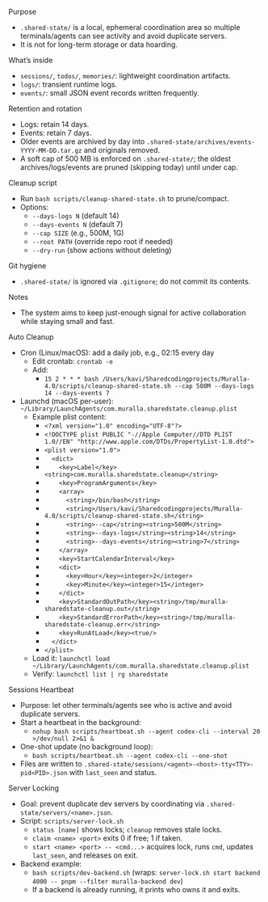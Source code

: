 Purpose
- `.shared-state/` is a local, ephemeral coordination area so multiple terminals/agents can see activity and avoid duplicate servers.
- It is not for long-term storage or data hoarding.

What’s inside
- `sessions/`, `todos/`, `memories/`: lightweight coordination artifacts.
- `logs/`: transient runtime logs.
- `events/`: small JSON event records written frequently.

Retention and rotation
- Logs: retain 14 days.
- Events: retain 7 days.
- Older events are archived by day into `.shared-state/archives/events-YYYY-MM-DD.tar.gz` and originals removed.
- A soft cap of 500 MB is enforced on `.shared-state/`; the oldest archives/logs/events are pruned (skipping today) until under cap.

Cleanup script
- Run `bash scripts/cleanup-shared-state.sh` to prune/compact.
- Options:
  - `--days-logs N` (default 14)
  - `--days-events N` (default 7)
  - `--cap SIZE` (e.g., 500M, 1G)
  - `--root PATH` (override repo root if needed)
  - `--dry-run` (show actions without deleting)

Git hygiene
- `.shared-state/` is ignored via `.gitignore`; do not commit its contents.

Notes
- The system aims to keep just-enough signal for active collaboration while staying small and fast.

Auto Cleanup
- Cron (Linux/macOS): add a daily job, e.g., 02:15 every day
  - Edit crontab: `crontab -e`
  - Add:
    - `15 2 * * * bash /Users/kavi/Sharedcodingprojects/Muralla-4.0/scripts/cleanup-shared-state.sh --cap 500M --days-logs 14 --days-events 7`
- Launchd (macOS per-user): `~/Library/LaunchAgents/com.muralla.sharedstate.cleanup.plist`
  - Example plist content:
    - `<?xml version="1.0" encoding="UTF-8"?>`
    - `<!DOCTYPE plist PUBLIC "-//Apple Computer//DTD PLIST 1.0//EN" "http://www.apple.com/DTDs/PropertyList-1.0.dtd">`
    - `<plist version="1.0">`
    - `  <dict>`
    - `    <key>Label</key><string>com.muralla.sharedstate.cleanup</string>`
    - `    <key>ProgramArguments</key>`
    - `    <array>`
    - `      <string>/bin/bash</string>`
    - `      <string>/Users/kavi/Sharedcodingprojects/Muralla-4.0/scripts/cleanup-shared-state.sh</string>`
    - `      <string>--cap</string><string>500M</string>`
    - `      <string>--days-logs</string><string>14</string>`
    - `      <string>--days-events</string><string>7</string>`
    - `    </array>`
    - `    <key>StartCalendarInterval</key>`
    - `    <dict>`
    - `      <key>Hour</key><integer>2</integer>`
    - `      <key>Minute</key><integer>15</integer>`
    - `    </dict>`
    - `    <key>StandardOutPath</key><string>/tmp/muralla-sharedstate-cleanup.out</string>`
    - `    <key>StandardErrorPath</key><string>/tmp/muralla-sharedstate-cleanup.err</string>`
    - `    <key>RunAtLoad</key><true/>`
    - `  </dict>`
    - `</plist>`
  - Load it: `launchctl load ~/Library/LaunchAgents/com.muralla.sharedstate.cleanup.plist`
  - Verify: `launchctl list | rg sharedstate`

Sessions Heartbeat
- Purpose: let other terminals/agents see who is active and avoid duplicate servers.
- Start a heartbeat in the background:
  - `nohup bash scripts/heartbeat.sh --agent codex-cli --interval 20 >/dev/null 2>&1 &`
- One-shot update (no background loop):
  - `bash scripts/heartbeat.sh --agent codex-cli --one-shot`
- Files are written to `.shared-state/sessions/<agent>-<host>-tty<TTY>-pid<PID>.json` with `last_seen` and status.

Server Locking
- Goal: prevent duplicate dev servers by coordinating via `.shared-state/servers/<name>.json`.
- Script: `scripts/server-lock.sh`
  - `status [name]` shows locks; `cleanup` removes stale locks.
  - `claim <name> <port>` exits 0 if free; 1 if taken.
  - `start <name> <port> -- <cmd...>` acquires lock, runs `cmd`, updates `last_seen`, and releases on exit.
- Backend example:
  - `bash scripts/dev-backend.sh` (wraps: `server-lock.sh start backend 4000 -- pnpm --filter muralla-backend dev`)
  - If a backend is already running, it prints who owns it and exits.
